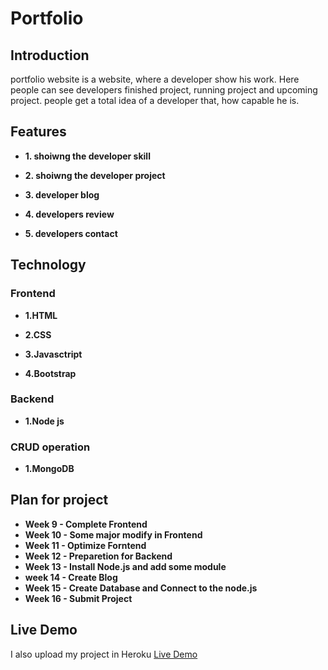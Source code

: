 # Portfolio

## Introduction

portfolio website is a website, where a developer show his work.
Here people can see developers finished project, running project and upcoming project.
people get a total idea of a developer that, how capable he is.

## Features

* **1. shoiwng the developer skill** 

* **2. shoiwng the developer project** 

* **3. developer blog** 

* **4. developers review** 

* **5. developers contact** 


## Technology

### Frontend

* **1.HTML** 

* **2.CSS**

* **3.Javasctript**

* **4.Bootstrap**

### Backend

* **1.Node js**

### CRUD operation

* **1.MongoDB**

## Plan for project

* **Week 9 - Complete Frontend**
* **Week 10 - Some major modify in Frontend**
* **Week 11 - Optimize Forntend**
* **Week 12 - Preparetion for Backend**
* **Week 13 - Install Node.js and add some module**
* **week 14 - Create Blog**
* **Week 15 - Create Database and Connect to the node.js**
* **Week 16 - Submit Project**

## Live Demo
I also upload my project in Heroku
[Live Demo](https://infinite-sands-65068.herokuapp.com/)



